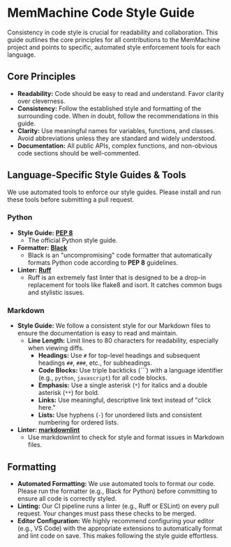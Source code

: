 
# MemMachine Code Style Guide

Consistency in code style is crucial for readability and collaboration. This guide outlines the core principles for all contributions to the MemMachine project and points to specific, automated style enforcement tools for each language.

## Core Principles

- **Readability:** Code should be easy to read and understand. Favor clarity over cleverness.
- **Consistency:** Follow the established style and formatting of the surrounding code. When in doubt, follow the recommendations in this guide.
- **Clarity:** Use meaningful names for variables, functions, and classes. Avoid abbreviations unless they are standard and widely understood.
- **Documentation:** All public APIs, complex functions, and non-obvious code sections should be well-commented.

## Language-Specific Style Guides & Tools

We use automated tools to enforce our style guides. Please install and run these tools before submitting a pull request.

### Python

- **Style Guide:** [**PEP 8**](https://peps.python.org/pep-0008/)
  - The official Python style guide.
- **Formatter:** [**Black**](https://github.com/psf/black)
  - Black is an "uncompromising" code formatter that automatically formats Python code according to **PEP 8** guidelines.
- **Linter:** [**Ruff**](https://github.com/astral-sh/ruff)
  - Ruff is an extremely fast linter that is designed to be a drop-in replacement for tools like flake8 and isort. It catches common bugs and stylistic issues.

### Markdown

- **Style Guide:** We follow a consistent style for our Markdown files to ensure the documentation is easy to read and maintain.
  - **Line Length:** Limit lines to 80 characters for readability, especially when viewing diffs.
    - **Headings:** Use `#` for top-level headings and subsequent headings `##`, `###`, etc., for subheadings.
    - **Code Blocks:** Use triple backticks (```) with a language identifier (e.g., `python`, `javascript`) for all code blocks.
    - **Emphasis:** Use a single asterisk (`*`) for italics and a double asterisk (`**`) for bold.
    - **Links:** Use meaningful, descriptive link text instead of "click here."
    - **Lists:** Use hyphens (`-`) for unordered lists and consistent numbering for ordered lists.
- **Linter:** [**markdownlint**](https://github.com/DavidAnson/markdownlint)
  - Use markdownlint to check for style and format issues in Markdown files.

## Formatting

- **Automated Formatting:** We use automated tools to format our code. Please run the formatter (e.g., Black for Python) before committing to ensure all code is correctly styled.
- **Linting:** Our CI pipeline runs a linter (e.g., Ruff or ESLint) on every pull request. Your changes must pass these checks to be merged.
- **Editor Configuration:** We highly recommend configuring your editor (e.g., VS Code) with the appropriate extensions to automatically format and lint code on save. This makes following the style guide effortless.
